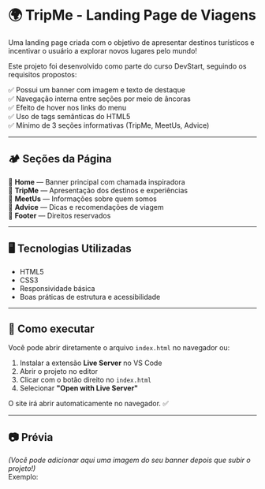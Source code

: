# 🌍 TripMe - Landing Page de Viagens

Uma landing page criada com o objetivo de apresentar destinos turísticos e incentivar o usuário a explorar novos lugares pelo mundo!

Este projeto foi desenvolvido como parte do curso DevStart, seguindo os requisitos propostos:

✅ Possui um banner com imagem e texto de destaque  
✅ Navegação interna entre seções por meio de âncoras  
✅ Efeito de hover nos links do menu  
✅ Uso de tags semânticas do HTML5  
✅ Mínimo de 3 seções informativas (TripMe, MeetUs, Advice)  

---

## 🏕️ Seções da Página

🔹 **Home** — Banner principal com chamada inspiradora  
🔹 **TripMe** — Apresentação dos destinos e experiências  
🔹 **MeetUs** — Informações sobre quem somos  
🔹 **Advice** — Dicas e recomendações de viagem  
🔹 **Footer** — Direitos reservados

---

## 🖥️ Tecnologias Utilizadas

- HTML5
- CSS3
- Responsividade básica
- Boas práticas de estrutura e acessibilidade

---

## 🚀 Como executar

Você pode abrir diretamente o arquivo `index.html` no navegador ou:

1. Instalar a extensão **Live Server** no VS Code
2. Abrir o projeto no editor
3. Clicar com o botão direito no `index.html`
4. Selecionar **"Open with Live Server"**

O site irá abrir automaticamente no navegador. ✅

---

## 📷 Prévia

*(Você pode adicionar aqui uma imagem do seu banner depois que subir o projeto!)*  
Exemplo:
